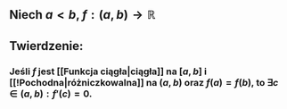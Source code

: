## Niech $a<b$, $f:(a,b)\to\mathbb{R}$
## **Twierdzenie**:
### Jeśli $f$ jest [[Funkcja ciągła|ciągła]] na $[a,b]$ i [[!Pochodna|różniczkowalna]] na $(a,b)$ oraz $f(a)=f(b)$, to $\exists{c\in(a,b)}:f'(c)=0$.

